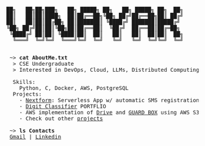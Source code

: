 # <img alt="" align="left" src="https://badges.pufler.dev/visits/VinayakTiwari1103/VinayakTiwari1103?style=flat-square&label=&color=000000&logo=github&logoColor=white&labelColor=000000"/> <a href="https://drive.google.com/file/d/1MjfRNqZZC0wZpOTCUCzSpph0Bmlgexmg/view?usp=sharing"><img alt="" align="right" src="https://img.shields.io/badge/Resume-000000?style=flat&link=https://drive.google.com/file/d/1MjfRNqZZC0wZpOTCUCzSpph0Bmlgexmg/view?usp=sharing"/></a>
<br>
<pre>
██╗   ██╗██╗███╗   ██╗ █████╗ ██╗   ██╗ █████╗ ██╗  ██╗
██║   ██║██║████╗  ██║██╔══██╗╚██╗ ██╔╝██╔══██╗██║ ██╔╝
██║   ██║██║██╔██╗ ██║███████║ ╚████╔╝ ███████║█████╔╝ 
╚██╗ ██╔╝██║██║╚██╗██║██╔══██║  ╚██╔╝  ██╔══██║██╔═██╗ 
 ╚████╔╝ ██║██║ ╚████║██║  ██║   ██║   ██║  ██║██║  ██╗
  ╚═══╝  ╚═╝╚═╝  ╚═══╝╚═╝  ╚═╝   ╚═╝   ╚═╝  ╚═╝╚═╝  ╚═╝
                                                       
</pre>

<pre>
 ~> <strong>cat AboutMe.txt</strong>
  > CSE Undergraduate
  > Interested in DevOps, Cloud, LLMs, Distributed Computing & FOSS
  
  Skills:
    Python, C, Docker, AWS, PostgreSQL
  Projects:
    - <a href="https://github.com/VinayakTiwari1103/">Nextform</a>: Serverless App w/ automatic SMS registration confirmation using AWS + NextJS
    - <a href="https://github.com/VinayakTiwari1103/Digit-Classifier">Digit Classifier</a> PORTFLIO
    - AWS implementation of <a href="https://github.com/VinayakTiwari1103/">Drive</a> and <a href="https://github.com/VinayakTiwari1103/">GUARD BOX</a> using AWS S3
    - Check out other <a href="https://github.com/VinayakTiwari1103?tab=repositories">projects</a>

 ~> <strong>ls Contacts</strong>
 <a href="mailto:tiwarivinayak10@gmail.com">Gmail</a> | <a href="https://www.linkedin.com/in/vinayak-tiwari-7b53a0252/">Linkedin</a>
</pre>
